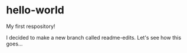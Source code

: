 # hello-world
My first respository!

I decided to make a new branch called readme-edits. Let's see how this goes...
